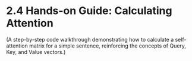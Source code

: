 # 2.4 Hands-on Guide: Calculating Attention

(A step-by-step code walkthrough demonstrating how to calculate a self-attention matrix for a simple sentence, reinforcing the concepts of Query, Key, and Value vectors.)
